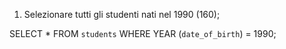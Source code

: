 1. Selezionare tutti gli studenti nati nel 1990 (160);

SELECT * FROM `students` WHERE YEAR (`date_of_birth`) = 1990;